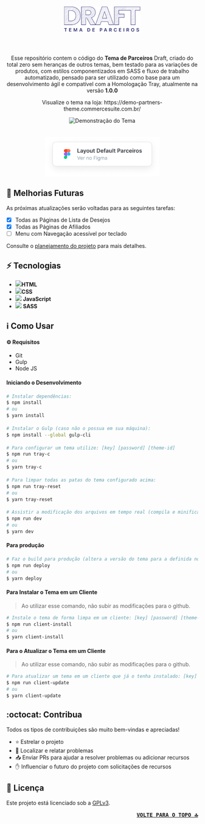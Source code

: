 <h1 align="center">
    <br>
    <img src="repo-assets/draft.png" alt="Logo Draft Theme" width="200">
    <br>
</h1>
<br>
<p align="center">Esse repositório contem o código do <b>Tema de Parceiros</b> Draft, criado do total zero sem heranças de outros temas, bem testado para as variações de produtos, com estilos componentizados em SASS e fluxo de trabalho automatizado, pensado para ser utilizado como base para um desenvolvimento ágil e compatível com a Homologação Tray, atualmente na versão <b>1.0.0</b></p>
<p align="center"> Visualize o tema na loja:
    https://demo-partners-theme.commercesuite.com.br/
</p>

<div align="center" >
    <img src="https://github.com/tray-tecnologia/draft-partner-theme/blob/main/repo-assets/demo-draft1_2.gif?raw=true" alt="Demonstração do Tema" height="425">
</div>
<br>
<br>
<div align="center">
    <a href="https://www.figma.com/file/HUThrLq4Pxx9Rrj9m6Tc99/Draft---Theme-Default---P%C3%BAblico?node-id=0%3A1" target="_blank" rel="noreferrer noopener" title="Abrir Layout do Tema no Figma">
        <img src="repo-assets/figma-button.png" alt="Botão para Layout no Figma" width="300">
    </a>
</div>


## 🎯 Melhorias Futuras

As próximas atualizações serão voltadas para as seguintes tarefas:
- [X] Todas as Páginas de Lista de Desejos
- [X] Todas as Páginas de Afiliados
- [ ] Menu com Navegação acessível por teclado

Consulte o [planejamento do projeto](https://github.com/tray-tecnologia/draft-partner-theme/issues?q=is%3Aissue+is%3Aopen+sort%3Acreated-asc) para mais detalhes.


## ⚡ Tecnologias

-   <img src="https://img.icons8.com/color/50/000000/html-5.png"  width="20px"/>**HTML**
-   <img src="https://img.icons8.com/color/48/000000/css3.png" width="20px"/>**CSS**
-   <img src="https://img.icons8.com/color/48/000000/javascript--v1.png"  width="20px"/> **JavaScript**
-   <img src="https://img.icons8.com/color/48/000000/sass-avatar.png" width="20px"/> **SASS**


## ℹ️ Como Usar

#### ⚙️ Requisitos

-   Git
-   Gulp
-   Node JS


#### Iniciando o Desenvolvimento

```sh
# Instalar dependências:
$ npm install
# ou
$ yarn install

# Instalar o Gulp (caso não o possua em sua máquina):
$ npm install --global gulp-cli

# Para configurar um tema utilize: [key] [password] [theme-id]
$ npm run tray-c
# ou
$ yarn tray-c

# Para limpar todas as patas do tema configurado acima:
$ npm run tray-reset
# ou
$ yarn tray-reset

# Assistir a modificação dos arquivos em tempo real (compila e minifica os arquivos necessários) também abre e fica assistindo os arquivos html:
$ npm run dev
# ou
$ yarn dev
```

#### Para produção

```sh
# Faz o build para produção (altera a versão do tema para a definida no package.json e compila e minifica os arquivos necessários e envia todos os arquivos para a plataforma):
$ npm run deploy
# ou
$ yarn deploy
```

#### Para Instalar o Tema em um Cliente
> Ao utilizar esse comando, não subir as modificações para o github.

```sh
# Instale o tema de forma limpa em um cliente: [key] [password] [theme-id]
$ npm run client-install
# ou
$ yarn client-install

```

#### Para o Atualizar o Tema em um Cliente
> Ao utilizar esse comando, não subir as modificações para o github.

```sh
# Para atualizar um tema em um cliente que já o tenha instalado: [key] [password] [theme-id]
$ npm run client-update
# ou
$ yarn client-update
```


## :octocat: Contribua

Todos os tipos de contribuições são muito bem-vindas e apreciadas!

-   ⭐️ Estrelar o projeto
-   🐛 Localizar e relatar problemas
-   📥 Enviar PRs para ajudar a resolver problemas ou adicionar recursos
-   ✋ Influenciar o futuro do projeto com solicitações de recursos


## 🔖 Licença

Este projeto está licenciado sob a [GPLv3](LICENSE).

<p align="right"><kbd><b>
    <a href="#top">VOLTE PARA O TOPO 🔝</a>
</b></kbd></p>

